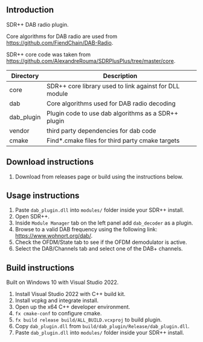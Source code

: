 ## Introduction

SDR++ DAB radio plugin.

Core algorithms for DAB radio are used from https://github.com/FiendChain/DAB-Radio.

SDR++ core code was taken from https://github.com/AlexandreRouma/SDRPlusPlus/tree/master/core.

| Directory | Description |
| --- | --- |
| core | SDR++ core library used to link against for DLL module |
| dab | Core algorithms used for DAB radio decoding |
| dab_plugin | Plugin code to use dab algorithms as a SDR++ plugin |
| vendor | third party dependencies for dab code |
| cmake | Find*.cmake files for third party cmake targets |

## Download instructions
1. Download from releases page or build using the instructions below.

## Usage instructions
1. Paste <code>dab_plugin.dll</code> into <code>modules/</code> folder inside your SDR++ install.
2. Open SDR++.
3. Inside <code>Module Manager</code> tab on the left panel add <code>dab_decoder</code> as a plugin.
4. Browse to a valid DAB frequency using the following link: https://www.wohnort.org/dab/.
5. Check the OFDM/State tab to see if the OFDM demodulator is active.
6. Select the DAB/Channels tab and select one of the DAB+ channels.

## Build instructions
Built on Windows 10 with Visual Studio 2022.

1. Install Visual Studio 2022 with C++ build kit.
2. Install vcpkg and integrate install.
3. Open up the x64 C++ developer environment.
4. <code>fx cmake-conf</code> to configure cmake.
5. <code>fx build release build/ALL_BUILD.vcxproj</code> to build plugin.
6. Copy <code>dab_plugin.dll</code> from <code>build/dab_plugin/Release/dab_plugin.dll</code>.
7. Paste <code>dab_plugin.dll</code> into <code>modules/</code> folder inside your SDR++ install.


